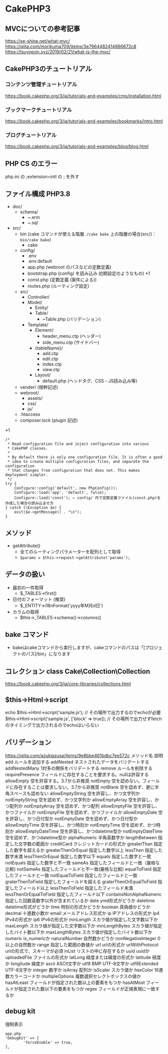 # CakePHP3

## MVCについての参考記事
https://se-shine.net/what-mvc/
https://qiita.com/morikuma709/items/3e7964482414666672c8
https://tsuyopon.xyz/2019/02/21/what-is-the-mvc/

## CakePHP3のチュートリアル
### コンテンツ管理チュートリアル
https://book.cakephp.org/3/ja/tutorials-and-examples/cms/installation.html

### ブックマークチュートリアル
https://book.cakephp.org/3/ja/tutorials-and-examples/bookmarks/intro.html

### ブログチュートリアル
https://book.cakephp.org/3/ja/tutorials-and-examples/blog/blog.html


## PHP CS のエラー
php.ini の ;extension=intl の ; を外す

## ファイル構成 PHP3.8
- doc/
  - schema/
    - ~.erm
    - ~.sql
- src/
  - bin (cake コマンドが使える階層`./cake bake` 上の階層の場合(src/)：`bin/cake bake`)
    - cake
  - config/
    - .env
    - .env.default
    - app.php (webroot のパスなどの定数定義)
    - bootstrap.php (config/ を読み込み 初期設定のようなもの) *1
    - const.php (定数定義 (案件による))
    - routes.php (ルーティング設定)
  - src/
    - Controller/
    - Model/
      - Entity/
      - Table/
        - ~Table.php (バリデーション)
    - Template/
      - Element/
        - header_menu.ctp (ヘッダー)
        - side_menu.ctp (サイドバー)
      - {tableName}/
        - add.ctp
        - edit.ctp
        - index.ctp
        - view.ctp
      - Layout/
        - default.php (ヘッドタグ、CSS・JS読み込み等)
  - vender/ (根幹記述)
  - webroot/
    - assets/
    - css/
    - js/
  - .htaccess
  - composer.lock (plugin 記述)

*1
```
/*
 * Read configuration file and inject configuration into various
 * CakePHP classes.
 *
 * By default there is only one configuration file. It is often a good
 * idea to create multiple configuration files, and separate the configuration
 * that changes from configuration that does not. This makes deployment simpler.
 */
try {
    Configure::config('default', new PhpConfig());
    Configure::load('app', 'default', false);
    Configure::load('const'); ← config/ 内で定数定義ファイル(const.php)を作成した場合の読み込ませ方
} catch (\Exception $e) {
    exit($e->getMessage() . "\n");
}
```


## メソッド
- getAttribute()
  - 全てのルーティングパラメーターを配列として取得
  - `$params = $this->request->getAttribute('params');`

## データの扱い
- 最初の一件取得
  - $_TABLES->first()
- 日付のフォーマット (推奨)
  - $_ENTITY->i18nFormat('yyyy年M月d日')
- カラムの取得
  - $this->_TABLES->schema()->columns()

## bake コマンド
- bakeはcakeコマンドから実行しますが、cakeコマンドのパスは「[プロジェクトのパス]/bin」になります

## コレクション class Cake\Collection\Collection
https://book.cakephp.org/3/ja/core-libraries/collections.html

## $this->Html->script
echo $this->Html->script('sample.js'); // その場所で出力するのでechoが必要
$this->Html->script('sample.js', ['block' => true]); // その場所で出力せずfetchのタイミングで出力されるのでechoはいらない

## バリデーション

https://qiita.com/azukiazusa/items/9e8bbe461bdbc7ee572c
メソッド名	説明
add	ルールを追加する
addNested	ネストされたデータをバリデートする
addNestedMany	1対多の関係をバリデートする
remove	ルールを削除する
requirePresence	フィールドに存在することを要求する。nullは許容する
allowEmpty	空を許容する。3.7から非推奨
notEmpty	空を認めない。フィールドに存在することは要求しない。3.7から非推奨
notBlank	空を認めず、更に半角スペースも認めない
allowEmptyString	空を許容し、かつ文字列か
notEmptyString	空を認めず、かつ文字列か
allowEmptyArray	空を許容し、かつ配列か
notEmptyArray	空を認めず、かつ配列
allowEmptyFile	空を許容し、かつファイルか
notEmptyFile	空を認めず、かつファイルか
allowEmptyDate	空を許容し、かつ日付型か
notEmptyDate	空を認めず、かつ日付型か
allowEmptyTime	空を許容し、かつ時刻か
notEmptyTime	空を認めず、かつ時刻か
allowEmptyDateTime	空を許容し、かつdatetime型か
notEmptyDateTime	空を認めず、かつdatetime型か
alphaNumeric	半角英数字か
lengthBetween	指定した文字数の範囲か
creditCard	クレジットカードの形式か
greaterThan	指定した数字を超えるか
greaterThenOrEqual	指定した数字以上
lessThen	指定した数字未満
lessThenOrEqual	指定した数字以下
equals	指定した数字と一致
notEquals	指定した数字と不一致
sameAs	指定したフィールドと一致（厳格な比較)
notSameAs	指定したフィールドと不一致(厳格な比較)
equalToField	指定したフィールドと一致
notEqualToField	指定したフィールドと一致
graterThenToField	指定したフォールドを超える
graterThenOrEqualToField	指定したフィールド以上
lessThenToField	指定したフィールド未満
lessThenOrEqualToField	指定したフィールド以下
containsNonAlphaNumeric	指定した回数英数字以外が含まれているか
date	ymd形式がどうか
datetime	datetime形式がどうか
time	時刻の形式かどうか
boolean	真偽値かどうか
decimal	十進数小数か
email	メールアドレス形式か
ip	IPアドレスの形式か
ip4	IPv4の形式か
ip6	IPv6の形式か
minLength	スカラ値が指定した文字数以下か
maxLength	スカラ値が指定した文字数以下か
minLengthBytes	スカラ値が指定したバイト数以下か
maxLengthBytes	スカラ値が指定したバイト数以下か
numeric	is_numericか
naturalNumber	自然数かどうか
nonNegativeInteger	0以上の自然数か
range	指定した範囲の数値か
url	urlの形式か
urlWithProtocol	urlの形式で、スキーマが必須
inList	リストの中に存在するか
uuid	uuidか
uploadedFile	ファイルの形式か
latLong	経度または緯度の形式か
latitude	経度か
longitude	緯度か
ascii	ASCII文字か
utf8	BMP UTF-8文字か
utf8Extended	UTF-8文字か
integer	数字か
isArray	配列か
isScaler	スカラ値か
hexColor	16進数カラーコードか
multipleOptions	複数選択セレクトボックスの値か
hasAtLeast	フィールドが指定された数以上の要素をもつか
hasAtMost	フィールドが指定された数以下の要素をもつか
regex	フィールドが正規表現に一致するか


## debug kit
強制表示
```
app.php
'DebugKit' => [
        'forceEnable' => true,
],
```
